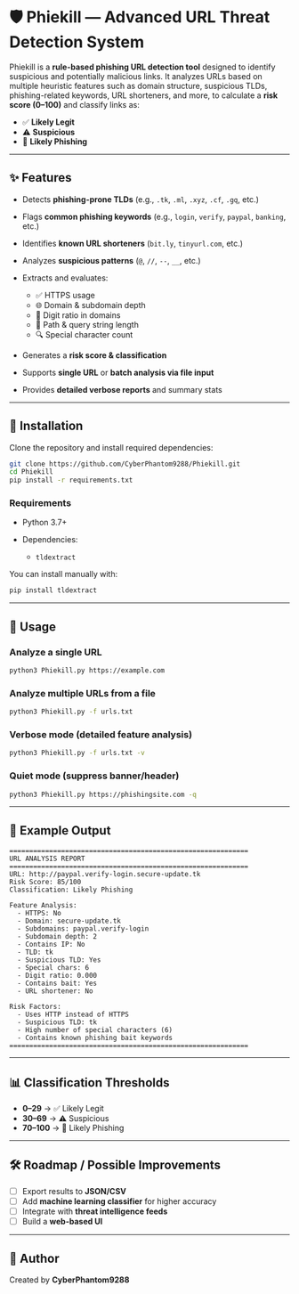 # 🛡️ Phiekill — Advanced URL Threat Detection System

Phiekill is a **rule-based phishing URL detection tool** designed to identify suspicious and potentially malicious links.
It analyzes URLs based on multiple heuristic features such as domain structure, suspicious TLDs, phishing-related keywords, URL shorteners, and more, to calculate a **risk score (0–100)** and classify links as:

* ✅ **Likely Legit**
* ⚠️ **Suspicious**
* 🚨 **Likely Phishing**

---

## ✨ Features

* Detects **phishing-prone TLDs** (e.g., `.tk`, `.ml`, `.xyz`, `.cf`, `.gq`, etc.)
* Flags **common phishing keywords** (e.g., `login`, `verify`, `paypal`, `banking`, etc.)
* Identifies **known URL shorteners** (`bit.ly`, `tinyurl.com`, etc.)
* Analyzes **suspicious patterns** (`@`, `//`, `--`, `__`, etc.)
* Extracts and evaluates:

  * ✅ HTTPS usage
  * 🌐 Domain & subdomain depth
  * 🔢 Digit ratio in domains
  * 🧾 Path & query string length
  * 🔍 Special character count
* Generates a **risk score & classification**
* Supports **single URL** or **batch analysis via file input**
* Provides **detailed verbose reports** and summary stats

---

## 🚀 Installation

Clone the repository and install required dependencies:

```bash
git clone https://github.com/CyberPhantom9288/Phiekill.git
cd Phiekill
pip install -r requirements.txt
```

### Requirements

* Python 3.7+
* Dependencies:

  * `tldextract`

You can install manually with:

```bash
pip install tldextract
```

---

## 📖 Usage

### Analyze a single URL

```bash
python3 Phiekill.py https://example.com
```

### Analyze multiple URLs from a file

```bash
python3 Phiekill.py -f urls.txt
```

### Verbose mode (detailed feature analysis)

```bash
python3 Phiekill.py -f urls.txt -v
```

### Quiet mode (suppress banner/header)

```bash
python3 Phiekill.py https://phishingsite.com -q
```

---

## 📝 Example Output

```
============================================================
URL ANALYSIS REPORT
============================================================
URL: http://paypal.verify-login.secure-update.tk
Risk Score: 85/100
Classification: Likely Phishing

Feature Analysis:
  - HTTPS: No
  - Domain: secure-update.tk
  - Subdomains: paypal.verify-login
  - Subdomain depth: 2
  - Contains IP: No
  - TLD: tk
  - Suspicious TLD: Yes
  - Special chars: 6
  - Digit ratio: 0.000
  - Contains bait: Yes
  - URL shortener: No

Risk Factors:
  - Uses HTTP instead of HTTPS
  - Suspicious TLD: tk
  - High number of special characters (6)
  - Contains known phishing bait keywords
============================================================
```

---

## 📊 Classification Thresholds

* **0–29** → ✅ Likely Legit
* **30–69** → ⚠️ Suspicious
* **70–100** → 🚨 Likely Phishing

---

## 🛠️ Roadmap / Possible Improvements

* [ ] Export results to **JSON/CSV**
* [ ] Add **machine learning classifier** for higher accuracy
* [ ] Integrate with **threat intelligence feeds**
* [ ] Build a **web-based UI**

---

## 👤 Author

Created by **CyberPhantom9288**
